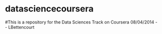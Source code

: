 datasciencecoursera
===================
#This is a repository for the Data Sciences Track on Coursera  08/04/2014  --  LBettencourt
